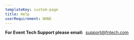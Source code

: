 ```yaml
---
templateKey: custom-page
title: Help
userRequirement: NONE
---
```

**For Event Tech Support please email:**  [](mailto:support@fntech.com)[support@fntech.com](mailto:support@fntech.com)